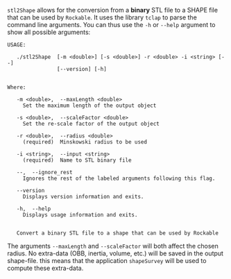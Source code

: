 `stl2Shape` allows for the conversion from a **binary** STL file to a SHAPE file that can be used by `Rockable`.
It uses the library `tclap` to parse the command line arguments. You can thus use the `-h` or `--help` argument to show all possible arguments: 

```
USAGE: 

   ./stl2Shape  [-m <double>] [-s <double>] -r <double> -i <string> [--]
                [--version] [-h]


Where: 

   -m <double>,  --maxLength <double>
     Set the maximum length of the output object

   -s <double>,  --scaleFactor <double>
     Set the re-scale factor of the output object

   -r <double>,  --radius <double>
     (required)  Minskowski radius to be used

   -i <string>,  --input <string>
     (required)  Name to STL binary file

   --,  --ignore_rest
     Ignores the rest of the labeled arguments following this flag.

   --version
     Displays version information and exits.

   -h,  --help
     Displays usage information and exits.


   Convert a binary STL file to a shape that can be used by Rockable
```

The arguments `--maxLength` and `--scaleFactor` will both affect the chosen radius. No extra-data (OBB, inertia, volume, etc.) will be saved in the output shape-file. this means that the application `shapeSurvey` will be used to compute these extra-data.
